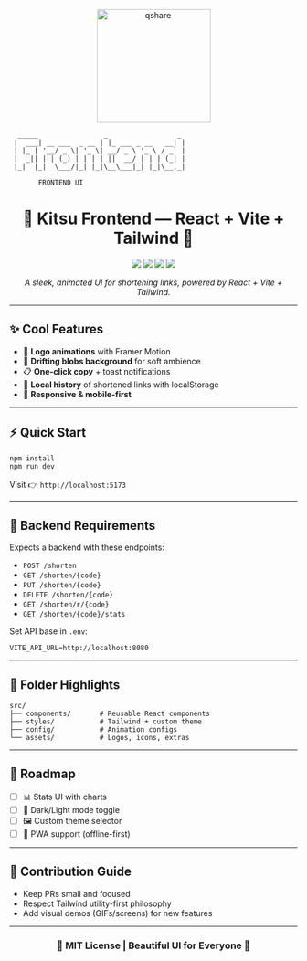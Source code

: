 <p align="center">
  <img width="199" height="199" alt="qshare" src="https://github.com/user-attachments/assets/8d5916ed-37ec-4252-8586-f387f20a65cb" />
</p>



```
  _____                _                 _ 
 |  ___| __ ___  _ __ | |_ ___ _ __   __| |
 | |_ | '__/ _ \| '_ \| __/ _ \ '_ \ / _` |
 |  _|| | | (_) | | | | ||  __/ | | | (_| |
 |_|  |_|  \___/|_| |_|\__\___|_| |_|\__,_|
                                           
       FRONTEND UI
```


<!-- Title Section -->
<h1 align="center">🎨 Kitsu Frontend — React + Vite + Tailwind 🎨</h1>

<p align="center">
  <img src="https://img.shields.io/badge/React-18.2.0-blue?style=for-the-badge&logo=react" />
  <img src="https://img.shields.io/badge/Vite-5.0.0-ffde57?style=for-the-badge&logo=vite" />
  <img src="https://img.shields.io/badge/TailwindCSS-3.4.17-teal?style=for-the-badge&logo=tailwindcss" />
  <img src="https://img.shields.io/badge/Framer_Motion-animations-ff69b4?style=for-the-badge&logo=framer" />
</p>

<p align="center">
  <i>A sleek, animated UI for shortening links, powered by React + Vite + Tailwind.</i>
</p>


---

## ✨ Cool Features
- 🎥 **Logo animations** with Framer Motion
- 🌈 **Drifting blobs background** for soft ambience
- 📋 **One-click copy** + toast notifications
- 💾 **Local history** of shortened links with localStorage
- 📱 **Responsive & mobile-first**

---

## ⚡ Quick Start

```bash
npm install
npm run dev
```

Visit 👉 `http://localhost:5173`

---

## 📡 Backend Requirements
Expects a backend with these endpoints:
- `POST /shorten`
- `GET /shorten/{code}`
- `PUT /shorten/{code}`
- `DELETE /shorten/{code}`
- `GET /shorten/r/{code}`
- `GET /shorten/{code}/stats`

Set API base in `.env`:

```env
VITE_API_URL=http://localhost:8080
```

---

## 📂 Folder Highlights
```
src/
├── components/       # Reusable React components
├── styles/           # Tailwind + custom theme
├── config/           # Animation configs
└── assets/           # Logos, icons, extras
```

---

## 🌱 Roadmap
- [ ] 📊 Stats UI with charts
- [ ] 🌙 Dark/Light mode toggle
- [ ] 🖼️ Custom theme selector
- [ ] 🧩 PWA support (offline-first)

---

## 🤝 Contribution Guide
- Keep PRs small and focused
- Respect Tailwind utility-first philosophy
- Add visual demos (GIFs/screens) for new features

---

<h3 align="center">💖 MIT License | Beautiful UI for Everyone 💖</h3>
